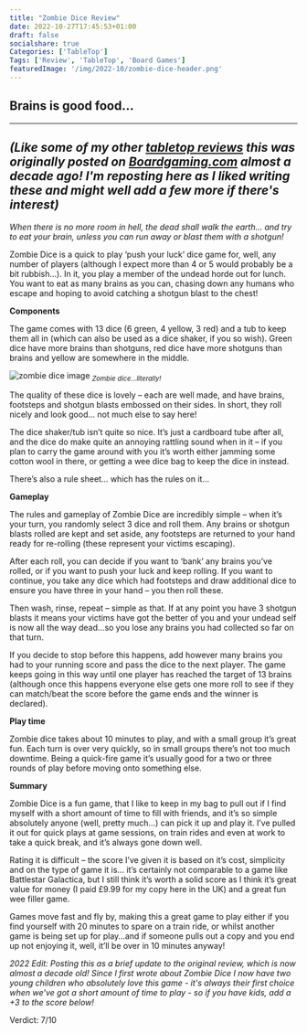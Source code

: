 ```yaml
---
title: "Zombie Dice Review"
date: 2022-10-27T17:45:53+01:00
draft: false
socialshare: true
Categories: ['TableTop']
Tags: ['Review', 'TableTop', 'Board Games']
featuredImage: '/img/2022-10/zombie-dice-header.png'
---
```


## Brains is good food...
---
_(Like some of my other [tabletop reviews](/categories/tabletop/) this was originally posted on [Boardgaming.com](https://boardgaming.com) almost a decade ago! I'm reposting here as I liked writing these and might well add a few more if there's interest)_
---
_When there is no more room in hell, the dead shall walk the earth… and try to eat your brain, unless you can run away or blast them with a shotgun!_

Zombie Dice is a quick to play ‘push your luck’ dice game for, well, any number of players (although I expect more than 4 or 5 would probably be a bit rubbish…). In it, you play a member of the undead horde out for lunch. You want to eat as many brains as you can, chasing down any humans who escape and hoping to avoid catching a shotgun blast to the chest!

**Components**

The game comes with 13 dice (6 green, 4 yellow, 3 red) and a tub to keep them all in (which can also be used as a dice shaker, if you so wish). Green dice have more brains than shotguns, red dice have more shotguns than brains and yellow are somewhere in the middle.

![zombie dice image](/img/2022-10/zombie-dice.jpg "Brains are good food!...")
<sub> _Zombie dice...literally!_ </sub>

The quality of these dice is lovely – each are well made, and have brains, footsteps and shotgun blasts embossed on their sides. In short, they roll nicely and look good… not much else to say here!

The dice shaker/tub isn’t quite so nice. It’s just a cardboard tube after all, and the dice do make quite an annoying rattling sound when in it – if you plan to carry the game around with you it’s worth either jamming some cotton wool in there, or getting a wee dice bag to keep the dice in instead.

There’s also a rule sheet… which has the rules on it…

**Gameplay**

The rules and gameplay of Zombie Dice are incredibly simple – when it’s your turn, you randomly select 3 dice and roll them. Any brains or shotgun blasts rolled are kept and set aside, any footsteps are returned to your hand ready for re-rolling (these represent your victims escaping).

After each roll, you can decide if you want to ‘bank’ any brains you’ve rolled, or if you want to push your luck and keep rolling. If you want to continue, you take any dice which had footsteps and draw additional dice to ensure you have three in your hand – you then roll these.

Then wash, rinse, repeat – simple as that. If at any point you have 3 shotgun blasts it means your victims have got the better of you and your undead self is now all the way dead…so you lose any brains you had collected so far on that turn.

If you decide to stop before this happens, add however many brains you had to your running score and pass the dice to the next player. The game keeps going in this way until one player has reached the target of 13 brains (although once this happens everyone else gets one more roll to see if they can match/beat the score before the game ends and the winner is declared).

**Play time**

Zombie dice takes about 10 minutes to play, and with a small group it’s great fun. Each turn is over very quickly, so in small groups there’s not too much downtime. Being a quick-fire game it’s usually good for a two or three rounds of play before moving onto something else.

**Summary**

Zombie Dice is a fun game, that I like to keep in my bag to pull out if I find myself with a short amount of time to fill with friends, and it’s so simple absolutely anyone (well, pretty much…) can pick it up and play it.
I’ve pulled it out for quick plays at game sessions, on train rides and even at work to take a quick break, and it’s always gone down well.

Rating it is difficult – the score I’ve given it is based on it’s cost, simplicity and on the type of game it is… it’s certainly not comparable to a game like Battlestar Galactica, but I still think it’s worth a solid score as I think it’s great value for money (I paid £9.99 for my copy here in the UK) and a great fun wee filler game.

Games move fast and fly by, making this a great game to play either if you find yourself with 20 minutes to spare on a train ride, or whilst another game is being set up for play…and if someone pulls out a copy and you end up not enjoying it, well, it’ll be over in 10 minutes anyway!

*2022 Edit: Posting this as a brief update to the original review, which is now almost a decade old! Since I first wrote about Zombie Dice I now have two young children who absolutely love this game - it's always their first choice when we've got a short amount of time to play - so if you have kids, add a +3 to the score below!*

Verdict: 7/10
